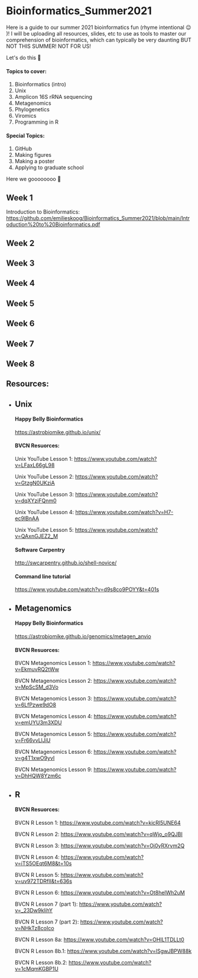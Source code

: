 # Bioinformatics_Summer2021

Here is a guide to our summer 2021 bioinformatics fun (rhyme intentional :wink: )! I will be uploading all resources, slides, etc to use as tools to master our comprehension of bioinformatics, which can typically be very daunting BUT NOT THIS SUMMER! NOT FOR US! 

Let's do this :muscle:

#### Topics to cover:
1. Bioinformatics (intro)
2. Unix
3. Amplicon 16S rRNA sequencing
4. Metagenomics
5. Phylogenetics
6. Viromics
7. Programming in R

#### Special Topics:
1. GitHub
2. Making figures 
3. Making a poster
4. Applying to graduate school

Here we goooooooo :rocket:

## Week 1

Introduction to Bioinformatics: https://github.com/emilieskoog/Bioinformatics_Summer2021/blob/main/Introduction%20to%20Bioinformatics.pdf

## Week 2

## Week 3

## Week 4

## Week 5

## Week 6 

## Week 7 

## Week 8

## Resources:

- ## Unix

  #### Happy Belly Bioinformatics

  https://astrobiomike.github.io/unix/

  #### BVCN Resuorces:
  Unix YouTube Lesson 1: https://www.youtube.com/watch?v=LFaxL66gL98

  Unix YouTube Lesson 2: https://www.youtube.com/watch?v=GtzgN0UKziA

  Unix YouTube Lesson 3: https://www.youtube.com/watch?v=dqXYziFQnm0

  Unix YouTube Lesson 4: https://www.youtube.com/watch?v=H7-ec9lBnAA

  Unix YouTube Lesson 5: https://www.youtube.com/watch?v=QAxnGJEZ2_M

  #### Software Carpentry
  
  http://swcarpentry.github.io/shell-novice/

  #### Command line tutorial

  https://www.youtube.com/watch?v=d9s8co9POYY&t=401s

- ## Metagenomics

  #### Happy Belly Bioinformatics

  https://astrobiomike.github.io/genomics/metagen_anvio

  #### BVCN Resuorces:

    BVCN Metagenomics Lesson 1: https://www.youtube.com/watch?v=EkmuvRQ2tWw

    BVCN Metagenomics Lesson 2: https://www.youtube.com/watch?v=MpScSM_d3Vo

    BVCN Metagenomics Lesson 3: https://www.youtube.com/watch?v=6LfPzwe9dO8

    BVCN Metagenomics Lesson 4: https://www.youtube.com/watch?v=emUYU3m3XDU

    BVCN Metagenomics Lesson 5: https://www.youtube.com/watch?v=Fr66vvLlJiU

    BVCN Metagenomics Lesson 6: https://www.youtube.com/watch?v=g4T1xwO9yvI

    BVCN Metagenomics Lesson 9: https://www.youtube.com/watch?v=DhHQW8Yzm6c
    
- ## R
   
  #### BVCN Resuorces:
  
    BVCN R Lesson 1: https://www.youtube.com/watch?v=kicRl5UNE64
    
    BVCN R Lesson 2: https://www.youtube.com/watch?v=qWjo_o9QJBI
    
    BVCN R Lesson 3: https://www.youtube.com/watch?v=Oj0yRXrvm2Q
    
    BVCN R Lesson 4: https://www.youtube.com/watch?v=iTS5OEqt6M8&t=10s
    
    BVCN R Lesson 5: https://www.youtube.com/watch?v=uv972TDRflI&t=636s
    
    BVCN R Lesson 6: https://www.youtube.com/watch?v=Ot8helWh2uM
    
    BVCN R Lesson 7 (part 1): https://www.youtube.com/watch?v=_23Dw9klihY
    
    BVCN R Lesson 7 (part 2): https://www.youtube.com/watch?v=NHkTz8coIco
    
    BVCN R Lesson 8a: https://www.youtube.com/watch?v=OHIL1TDLLt0
    
    BVCN R Lesson 8b.1: https://www.youtube.com/watch?v=lSgwJBPW88k
    
    BVCN R Lesson 8b.2: https://www.youtube.com/watch?v=1cMqmKGBP1U
